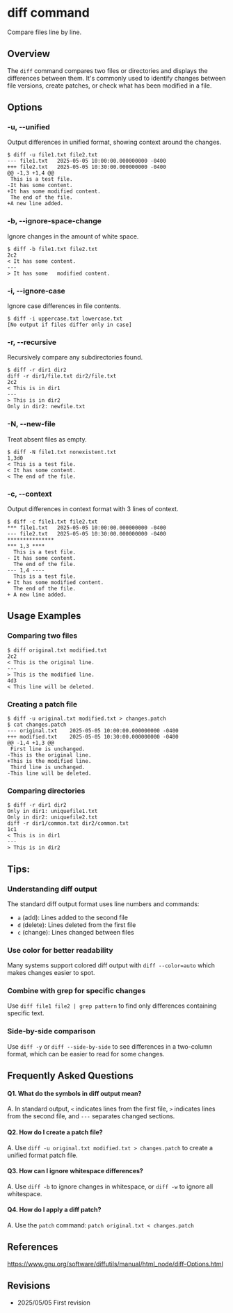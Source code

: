 # diff command

Compare files line by line.

## Overview

The `diff` command compares two files or directories and displays the differences between them. It's commonly used to identify changes between file versions, create patches, or check what has been modified in a file.

## Options

### **-u, --unified**

Output differences in unified format, showing context around the changes.

```console
$ diff -u file1.txt file2.txt
--- file1.txt	2025-05-05 10:00:00.000000000 -0400
+++ file2.txt	2025-05-05 10:30:00.000000000 -0400
@@ -1,3 +1,4 @@
 This is a test file.
-It has some content.
+It has some modified content.
 The end of the file.
+A new line added.
```

### **-b, --ignore-space-change**

Ignore changes in the amount of white space.

```console
$ diff -b file1.txt file2.txt
2c2
< It has some content.
---
> It has some   modified content.
```

### **-i, --ignore-case**

Ignore case differences in file contents.

```console
$ diff -i uppercase.txt lowercase.txt
[No output if files differ only in case]
```

### **-r, --recursive**

Recursively compare any subdirectories found.

```console
$ diff -r dir1 dir2
diff -r dir1/file.txt dir2/file.txt
2c2
< This is in dir1
---
> This is in dir2
Only in dir2: newfile.txt
```

### **-N, --new-file**

Treat absent files as empty.

```console
$ diff -N file1.txt nonexistent.txt
1,3d0
< This is a test file.
< It has some content.
< The end of the file.
```

### **-c, --context**

Output differences in context format with 3 lines of context.

```console
$ diff -c file1.txt file2.txt
*** file1.txt	2025-05-05 10:00:00.000000000 -0400
--- file2.txt	2025-05-05 10:30:00.000000000 -0400
***************
*** 1,3 ****
  This is a test file.
- It has some content.
  The end of the file.
--- 1,4 ----
  This is a test file.
+ It has some modified content.
  The end of the file.
+ A new line added.
```

## Usage Examples

### Comparing two files

```console
$ diff original.txt modified.txt
2c2
< This is the original line.
---
> This is the modified line.
4d3
< This line will be deleted.
```

### Creating a patch file

```console
$ diff -u original.txt modified.txt > changes.patch
$ cat changes.patch
--- original.txt	2025-05-05 10:00:00.000000000 -0400
+++ modified.txt	2025-05-05 10:30:00.000000000 -0400
@@ -1,4 +1,3 @@
 First line is unchanged.
-This is the original line.
+This is the modified line.
 Third line is unchanged.
-This line will be deleted.
```

### Comparing directories

```console
$ diff -r dir1 dir2
Only in dir1: uniquefile1.txt
Only in dir2: uniquefile2.txt
diff -r dir1/common.txt dir2/common.txt
1c1
< This is in dir1
---
> This is in dir2
```

## Tips:

### Understanding diff output

The standard diff output format uses line numbers and commands:
- `a` (add): Lines added to the second file
- `d` (delete): Lines deleted from the first file
- `c` (change): Lines changed between files

### Use color for better readability

Many systems support colored diff output with `diff --color=auto` which makes changes easier to spot.

### Combine with grep for specific changes

Use `diff file1 file2 | grep pattern` to find only differences containing specific text.

### Side-by-side comparison

Use `diff -y` or `diff --side-by-side` to see differences in a two-column format, which can be easier to read for some changes.

## Frequently Asked Questions

#### Q1. What do the symbols in diff output mean?
A. In standard output, `<` indicates lines from the first file, `>` indicates lines from the second file, and `---` separates changed sections.

#### Q2. How do I create a patch file?
A. Use `diff -u original.txt modified.txt > changes.patch` to create a unified format patch file.

#### Q3. How can I ignore whitespace differences?
A. Use `diff -b` to ignore changes in whitespace, or `diff -w` to ignore all whitespace.

#### Q4. How do I apply a diff patch?
A. Use the `patch` command: `patch original.txt < changes.patch`

## References

https://www.gnu.org/software/diffutils/manual/html_node/diff-Options.html

## Revisions

- 2025/05/05 First revision